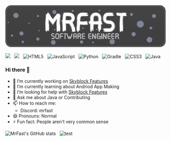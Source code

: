 <img src='https://github.com/MrFast-js/MrFast-js/blob/main/image(1).png?raw=true'/>

![](https://komarev.com/ghpvc/?username=MrFast-js&label=Profile%20Views&color=04aed9&style=for-the-badge) &nbsp;
![](https://img.shields.io/github/followers/MrFast-js?label=Followers&color=04aed9&style=for-the-badge) &nbsp;
![HTML5](https://img.shields.io/badge/html5-%23E34F26.svg?style=for-the-badge&logo=html5&logoColor=white) &nbsp;
![JavaScript](https://img.shields.io/badge/javascript-%23323330.svg?style=for-the-badge&logo=javascript&logoColor=%23F7DF1E) &nbsp;
![Python](https://img.shields.io/badge/python-3670A0?style=for-the-badge&logo=python&logoColor=ffdd54) &nbsp;
![Gradle](https://img.shields.io/badge/Gradle-02303A.svg?style=for-the-badge&logo=Gradle&logoColor=white) &nbsp;
![CSS3](https://img.shields.io/badge/css3-%231572B6.svg?style=for-the-badge&logo=css3&logoColor=white) &nbsp;
![Java](https://img.shields.io/badge/java-%23ED8B00.svg?style=for-the-badge&logo=openjdk&logoColor=white)

### Hi there 👋

<!--
**MrFast-js/MrFast-js** is a ✨ _special_ ✨ repository because its `README.md` (this file) appears on your GitHub profile.

Here are some ideas to get you started:
-->
- 🔭 I’m currently working on [Skyblock Features](https://github.com/MrFast-js/SkyblockFeatures)
- 🌱 I’m currently learning about Andriod App Making
- 🤔 I’m looking for help with [Skyblock Features](https://github.com/MrFast-js/SkyblockFeatures)
- 💬 Ask me about Java or Contributing
- 📫 How to reach me: 
  - Discord: mrfast
- 😄 Pronouns: Normal
- ⚡ Fun fact: People aren't very common sense

![MrFast's GitHub stats](https://github-readme-stats.vercel.app/api?username=MrFast-js&show_icons=true&theme=dark&text_color=AFAFAF&title_color=FFFFFF&icon_color=35CF5C)
 &nbsp;
![test](https://github-readme-streak-stats.herokuapp.com/?user=MrFast-js&theme=dark&show_icons=true&theme=dark)
